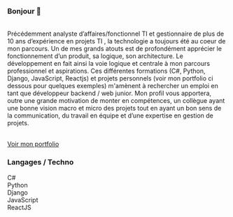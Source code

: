 ### Bonjour 👋
</br>
Précédemment analyste d’affaires/fonctionnel TI et gestionnaire de plus de 10 ans d’expérience en projets TI , la technologie a toujours été au coeur de mon parcours. Un de mes grands atouts est de profondément apprécier le fonctionnement d’un produit, sa logique, son architecture.  Le développement en fait ainsi la voie logique et centrale à mon parcours professionnel et aspirations. Ces différentes formations (C#, Python, Django, JavaScript, Reactjs) et projets personnels (voir mon portfolio ci dessous pour quelques exemples) m'amènent à rechercher un emploi en tant que développeur backend / web junior. Mon profil vous apportera, outre une grande motivation de monter en compétences, un collègue ayant une bonne vision macro et micro des projets tout en ayant un bon sens de la communication, du travail en équipe et d’une expertise en gestion de projets.
</br>
</br>

[Voir mon portfolio](https://tbonnard.onrender.com?visitor=74829)
</br>

### Langages / Techno
C#
</br>Python
</br>Django
</br>JavaScript
</br>ReactJS



